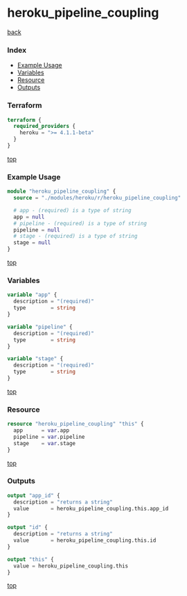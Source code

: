 # heroku_pipeline_coupling

[back](../heroku.md)

### Index

- [Example Usage](#example-usage)
- [Variables](#variables)
- [Resource](#resource)
- [Outputs](#outputs)

### Terraform

```terraform
terraform {
  required_providers {
    heroku = ">= 4.1.1-beta"
  }
}
```

[top](#index)

### Example Usage

```terraform
module "heroku_pipeline_coupling" {
  source = "./modules/heroku/r/heroku_pipeline_coupling"

  # app - (required) is a type of string
  app = null
  # pipeline - (required) is a type of string
  pipeline = null
  # stage - (required) is a type of string
  stage = null
}
```

[top](#index)

### Variables

```terraform
variable "app" {
  description = "(required)"
  type        = string
}

variable "pipeline" {
  description = "(required)"
  type        = string
}

variable "stage" {
  description = "(required)"
  type        = string
}
```

[top](#index)

### Resource

```terraform
resource "heroku_pipeline_coupling" "this" {
  app      = var.app
  pipeline = var.pipeline
  stage    = var.stage
}
```

[top](#index)

### Outputs

```terraform
output "app_id" {
  description = "returns a string"
  value       = heroku_pipeline_coupling.this.app_id
}

output "id" {
  description = "returns a string"
  value       = heroku_pipeline_coupling.this.id
}

output "this" {
  value = heroku_pipeline_coupling.this
}
```

[top](#index)
